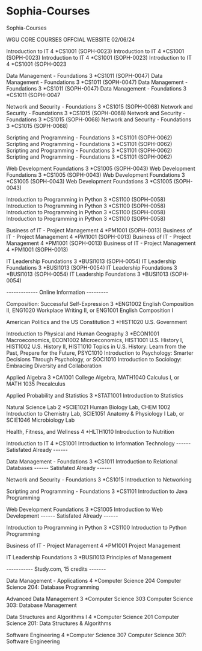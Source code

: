 # Sophia-Courses
Sophia-Courses

WGU CORE COURSES OFFCIAL WEBSITE 02/06/24

Introduction to IT	4	*CS1001 (SOPH-0023)
Introduction to IT	4	*CS1001 (SOPH-0023)
Introduction to IT	4	*CS1001 (SOPH-0023)
Introduction to IT	4	*CS1001 (SOPH-0023

Data Management - Foundations	3	*CS1011 (SOPH-0047)
Data Management - Foundations	3	*CS1011 (SOPH-0047)
Data Management - Foundations	3	*CS1011 (SOPH-0047)
Data Management - Foundations	3	*CS1011 (SOPH-0047

Network and Security - Foundations	3	*CS1015 (SOPH-0068)
Network and Security - Foundations	3	*CS1015 (SOPH-0068)
Network and Security - Foundations	3	*CS1015 (SOPH-0068)
Network and Security - Foundations	3	*CS1015 (SOPH-0068)

Scripting and Programming - Foundations	3	*CS1101 (SOPH-0062)
Scripting and Programming - Foundations	3	*CS1101 (SOPH-0062)
Scripting and Programming - Foundations	3	*CS1101 (SOPH-0062)
Scripting and Programming - Foundations	3	*CS1101 (SOPH-0062)

Web Development Foundations	3	*CS1005 (SOPH-0043)
Web Development Foundations	3	*CS1005 (SOPH-0043)
Web Development Foundations	3	*CS1005 (SOPH-0043)
Web Development Foundations	3	*CS1005 (SOPH-0043)

Introduction to Programming in Python	3	*CS1100 (SOPH-0058)
Introduction to Programming in Python	3	*CS1100 (SOPH-0058)
Introduction to Programming in Python	3	*CS1100 (SOPH-0058)
Introduction to Programming in Python	3	*CS1100 (SOPH-0058)

Business of IT - Project Management	4	*PM1001 (SOPH-0013)
Business of IT - Project Management	4	*PM1001 (SOPH-0013)
Business of IT - Project Management	4	*PM1001 (SOPH-0013)
Business of IT - Project Management	4	*PM1001 (SOPH-0013)

IT Leadership Foundations	3	*BUSI1013 (SOPH-0054)
IT Leadership Foundations	3	*BUSI1013 (SOPH-0054)
IT Leadership Foundations	3	*BUSI1013 (SOPH-0054)
IT Leadership Foundations	3	*BUSI1013 (SOPH-0054)


-------------  Online Information ---------

Composition: Successful Self-Expression	3	*ENG1002 English Composition II, ENG1020 Workplace Writing II, or ENG1001 English Composition I

American Politics and the US Constitution	3	*HIST1020 U.S. Government

Introduction to Physical and Human Geography	3	*ECON1001 Macroeconomics, ECON1002 Microeconomics, HIST1001 U.S. History I, HIST1002 U.S. History II, HIST1010 Topics in U.S. History: Learn from the Past, Prepare for the Future, PSYC1010 Introduction to Psychology: Smarter Decisions Through Psychology, or SOCI1010 Introduction to Sociology: Embracing Diversity and Collaboration

Applied Algebra	3	*CA1001 College Algebra, MATH1040 Calculus I, or MATH 1035 Precalculus

Applied Probability and Statistics	3	*STAT1001 Introduction to Statistics

Natural Science Lab	2	*SCIE1021 Human Biology Lab, CHEM 1002 Introduction to Chemistry Lab, SCIE1051 Anatomy & Physiology I Lab, or SCIE1046 Microbiology Lab

Health, Fitness, and Wellness	4	*HLTH1010 Introduction to Nutrition

Introduction to IT	4	*CS1001 Introduction to Information Technology ------ Satisfated Already ------

Data Management - Foundations	3	*CS1011 Introduction to Relational Databases ------ Satisfated Already ------

Network and Security - Foundations	3	*CS1015 Introduction to Networking

Scripting and Programming - Foundations	3	*CS1101 Introduction to Java Programming

Web Development Foundations	3	*CS1005 Introduction to Web Development ------ Satisfated Already ------

Introduction to Programming in Python	3	*CS1100 Introduction to Python Programming

Business of IT - Project Management	4	*PM1001 Project Management

IT Leadership Foundations	3	*BUSI1013 Principles of Management



----------- Study.com, 15 credits -------


Data Management - Applications	4	*Computer Science 204 Computer Science 204: Database Programming

Advanced Data Management	3	*Computer Science 303 Computer Science 303: Database Management

Data Structures and Algorithms I	4	*Computer Science 201 Computer Science 201: Data Structures & Algorithms

Software Engineering	4	*Computer Science 307 Computer Science 307: Software Engineering





